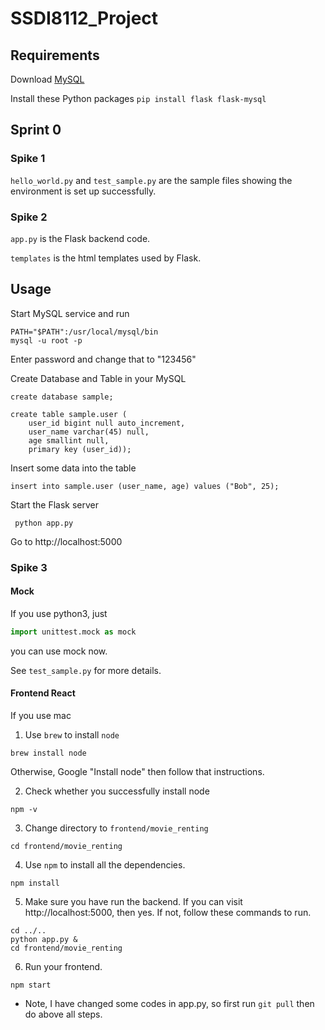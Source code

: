 # SSDI8112_Project

## Requirements
Download [MySQL](https://dev.mysql.com/downloads/mysql/)

Install these Python packages
`pip install flask flask-mysql`



## Sprint 0 
### Spike 1
`hello_world.py` and `test_sample.py` are the sample files showing the environment is set up successfully. 

### Spike 2
`app.py` is the Flask backend code.

`templates` is the html templates used by Flask.

 ## Usage
 Start MySQL service and run
 ```shell script
PATH="$PATH":/usr/local/mysql/bin
mysql -u root -p 
```

Enter password and change that to "123456"

 Create Database and Table in your MySQL
 ```mysql
create database sample;

create table sample.user (
     user_id bigint null auto_increment,
     user_name varchar(45) null,
     age smallint null,
     primary key (user_id));
```

Insert some data into the table
```mysql
insert into sample.user (user_name, age) values ("Bob", 25);
```

Start the Flask server
```shell script
 python app.py
```

Go to http://localhost:5000

### Spike 3
#### Mock
If you use python3, just
```python
import unittest.mock as mock
```
you can use mock now.

See `test_sample.py` for more details.

#### Frontend React
If you use mac

1. Use `brew` to install `node`
```shell script
brew install node
``` 

Otherwise, Google "Install node" then follow that instructions.

2. Check whether you successfully install node
```shell script
npm -v
```

3. Change directory to `frontend/movie_renting`
```shell script
cd frontend/movie_renting
```

4. Use `npm` to install all the dependencies.
```shell script
npm install
```
5. Make sure you have run the backend. If you can visit http://localhost:5000, then yes. 
If not, follow these commands to run.
```shell script
cd ../..
python app.py &
cd frontend/movie_renting
```

6. Run your frontend.
```shell script
npm start
```

* Note, I have changed some codes in app.py, so first run `git pull` then do above all steps.